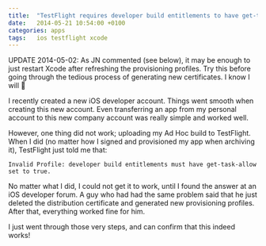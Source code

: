 ```yaml
---
title:  "TestFlight requires developer build entitlements to have get-task-allow set to true"
date: 	2014-05-21 10:54:00 +0100
categories: apps
tags: 	ios testflight xcode
---
```



UPDATE 2014-05-02: As JN commented (see below), it may be enough to just restart
Xcode after refreshing the provisioning profiles. Try this before going through
the tedious process of generating new certificates. I know I will 🙂

I recently created a new iOS developer account. Things went smooth when creating
this new account. Even transferring an app from my personal account to this new
company account was really simple and worked well.

However, one thing did not work; uploading my Ad Hoc build to TestFlight. When I
did (no matter how I signed and provisioned my app when archiving it), TestFlight
just told me that:

`Invalid Profile: developer build entitlements must have get-task-allow set to true.`

No matter what I did, I could not get it to work, until I found the answer at an
iOS developer forum. A guy who had had the same problem said that he just deleted
the distribution certificate and generated new provisioning profiles. After that,
everything worked fine for him.

I just went through those very steps, and can confirm that this indeed works!